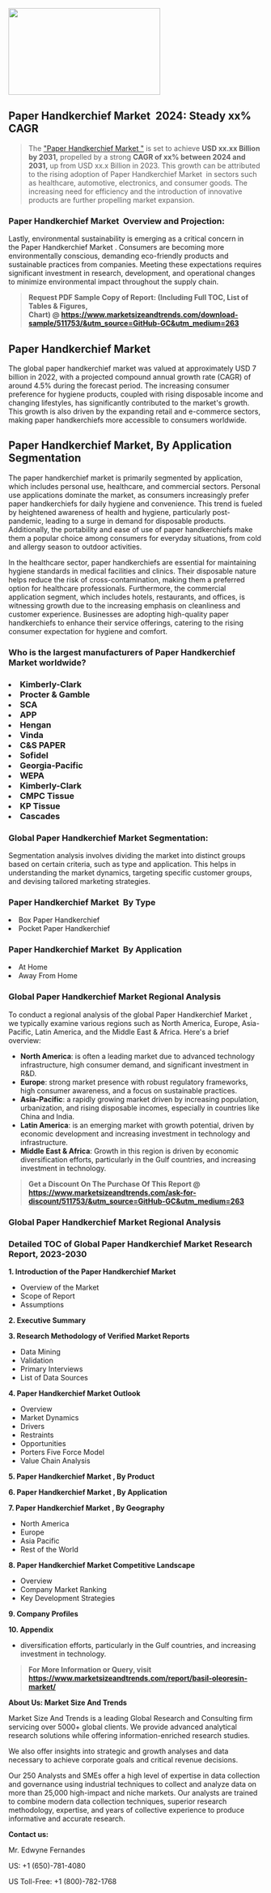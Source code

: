 <p><img class="alignnone size-medium wp-image-20088" src="https://ffe5etoiles.com/wp-content/uploads/2024/12/MST1-300x171.png" alt="" width="300" height="171" /></p><h2 id="ember46" class="ember-view reader-text-block__heading-2">Paper Handkerchief Market &nbsp;2024: Steady&nbsp;xx% CAGR</h2><blockquote id="ember47" class="ember-view reader-text-block__blockquote">The&nbsp;<a class="app-aware-link " href="https://www.marketsizeandtrends.com/download-sample/511753/&utm_source=GitHub-GC&utm_medium=263" target="_blank" data-test-app-aware-link="">"Paper Handkerchief Market "</a>&nbsp;is set to achieve&nbsp;<strong>USD&nbsp;xx.xx&nbsp;Billion by 2031,</strong>&nbsp;propelled by a strong&nbsp;<strong>CAGR of&nbsp;xx% between 2024 and 2031,</strong>&nbsp;up from USD xx.x Billion in 2023. This growth can be attributed to the rising adoption of&nbsp;Paper Handkerchief Market &nbsp;in sectors such as healthcare, automotive, electronics, and consumer goods. The increasing need for efficiency and the introduction of innovative products are further propelling market expansion.</blockquote><h3 id="ember48" class="ember-view reader-text-block__heading-3">Paper Handkerchief Market &nbsp;Overview and Projection:</h3><p id="ember49" class="ember-view reader-text-block__paragraph">Lastly, environmental sustainability is emerging as a critical concern in the&nbsp;Paper Handkerchief Market . Consumers are becoming more environmentally conscious, demanding eco-friendly products and sustainable practices from companies. Meeting these expectations requires significant investment in research, development, and operational changes to minimize environmental impact throughout the supply chain.</p><blockquote id="ember50" class="ember-view reader-text-block__blockquote"><strong>Request PDF Sample Copy of Report: (Including Full TOC, List of Tables &amp; Figures, Chart)&nbsp;@&nbsp;<strong><a href="https://www.marketsizeandtrends.com/download-sample/511753/&utm_source=GitHub-GC&utm_medium=263" target="_blank">https://www.marketsizeandtrends.com/download-sample/511753/&utm_source=GitHub-GC&utm_medium=263</a></strong></strong></blockquote><h3 class=""> <h2>Paper Handkerchief Market</h2><p>The global paper handkerchief market was valued at approximately USD 7 billion in 2022, with a projected compound annual growth rate (CAGR) of around 4.5% during the forecast period. The increasing consumer preference for hygiene products, coupled with rising disposable income and changing lifestyles, has significantly contributed to the market's growth. This growth is also driven by the expanding retail and e-commerce sectors, making paper handkerchiefs more accessible to consumers worldwide.</p><h2>Paper Handkerchief Market, By Application Segmentation</h2><p>The paper handkerchief market is primarily segmented by application, which includes personal use, healthcare, and commercial sectors. Personal use applications dominate the market, as consumers increasingly prefer paper handkerchiefs for daily hygiene and convenience. This trend is fueled by heightened awareness of health and hygiene, particularly post-pandemic, leading to a surge in demand for disposable products. Additionally, the portability and ease of use of paper handkerchiefs make them a popular choice among consumers for everyday situations, from cold and allergy season to outdoor activities.</p><p>In the healthcare sector, paper handkerchiefs are essential for maintaining hygiene standards in medical facilities and clinics. Their disposable nature helps reduce the risk of cross-contamination, making them a preferred option for healthcare professionals. Furthermore, the commercial application segment, which includes hotels, restaurants, and offices, is witnessing growth due to the increasing emphasis on cleanliness and customer experience. Businesses are adopting high-quality paper handkerchiefs to enhance their service offerings, catering to the rising consumer expectation for hygiene and comfort.</p></h3><h3 id="" class="">Who is the largest manufacturers of&nbsp;Paper Handkerchief Market worldwide?</h3><h3 class=""></Li><Li>Kimberly-Clark</Li><Li> Procter & Gamble</Li><Li> SCA</Li><Li> APP</Li><Li> Hengan</Li><Li> Vinda</Li><Li> C&S PAPER</Li><Li> Sofidel</Li><Li> Georgia-Pacific</Li><Li> WEPA</Li><Li> Kimberly-Clark</Li><Li> CMPC Tissue</Li><Li> KP Tissue</Li><Li> Cascades</h3><h3 id="ember53" class="ember-view reader-text-block__heading-3">Global&nbsp;Paper Handkerchief Market Segmentation:</h3><p id="ember54" class="ember-view reader-text-block__paragraph">Segmentation analysis involves dividing the market into distinct groups based on certain criteria, such as type and application. This helps in understanding the market dynamics, targeting specific customer groups, and devising tailored marketing strategies.</p><h3 id="" class="">Paper Handkerchief Market &nbsp;By Type</h3><p></Li><Li>Box Paper Handkerchief</Li><Li> Pocket Paper Handkerchief</p><h3 id="" class="">Paper Handkerchief Market &nbsp;By Application</h3><p class=""></Li><Li>At Home</Li><Li> Away From Home</p><h3 id="ember62" class="ember-view reader-text-block__heading-3">Global Paper Handkerchief Market Regional Analysis</h3><p id="ember63" class="ember-view reader-text-block__paragraph">To conduct a regional analysis of the global Paper Handkerchief Market , we typically examine various regions such as North America, Europe, Asia-Pacific, Latin America, and the Middle East &amp; Africa. Here's a brief overview:</p><ul><li><strong>North America</strong>: is often a leading market due to advanced technology infrastructure, high consumer demand, and significant investment in R&amp;D.</li><li><strong>Europe</strong>: strong market presence with robust regulatory frameworks, high consumer awareness, and a focus on sustainable practices.</li><li><strong>Asia-Pacific</strong>: a rapidly growing market driven by increasing population, urbanization, and rising disposable incomes, especially in countries like China and India.</li><li><strong>Latin America</strong>: is an emerging market with growth potential, driven by economic development and increasing investment in technology and infrastructure.</li><li><strong>Middle East &amp; Africa</strong>: Growth in this region is driven by economic diversification efforts, particularly in the Gulf countries, and increasing investment in technology.</li></ul><blockquote id="ember61" class="ember-view reader-text-block__blockquote"><strong>Get a Discount On The Purchase Of This Report @ <strong><a href="https://html-cleaner.com/" target="">https://www.marketsizeandtrends.com/ask-for-discount/511753/&utm_source=GitHub-GC&utm_medium=263</a></strong></strong></blockquote><h3 id="ember62" class="ember-view reader-text-block__heading-3">Global Paper Handkerchief Market Regional Analysis</h3><h3 id="" class="">Detailed TOC of Global Paper Handkerchief Market Research Report, 2023-2030</h3><p id="" class=""><strong>1. Introduction of the Paper Handkerchief Market </strong></p><ul><li>Overview of the Market</li><li>Scope of Report</li><li>Assumptions</li></ul><p id="" class=""><strong>2. Executive Summary</strong></p><p id="" class=""><strong>3. Research Methodology of Verified Market Reports</strong></p><ul><li>Data Mining</li><li>Validation</li><li>Primary Interviews</li><li>List of Data Sources</li></ul><p id="" class=""><strong>4. Paper Handkerchief Market Outlook</strong></p><ul><li>Overview</li><li>Market Dynamics</li><li>Drivers</li><li>Restraints</li><li>Opportunities</li><li>Porters Five Force Model</li><li>Value Chain Analysis</li></ul><p id="" class=""><strong>5. Paper Handkerchief Market , By Product</strong></p><p id="" class=""><strong>6. Paper Handkerchief Market , By Application</strong></p><p id="" class=""><strong>7. Paper Handkerchief Market , By Geography</strong></p><ul><li>North America</li><li>Europe</li><li>Asia Pacific</li><li>Rest of the World</li></ul><p id="" class=""><strong>8. Paper Handkerchief Market Competitive Landscape</strong></p><ul><li>Overview</li><li>Company Market Ranking</li><li>Key Development Strategies</li></ul><p id="" class=""><strong>9. Company Profiles</strong></p><p id="" class=""><strong>10. Appendix</strong></p><ul><li>diversification efforts, particularly in the Gulf countries, and increasing investment in technology.</li></ul><blockquote id="ember65" class="ember-view reader-text-block__blockquote"><strong>For More Information or Query, visit <strong><strong><a href="https://html-cleaner.com/" target="">https://www.marketsizeandtrends.com/report/basil-oleoresin-market/</a></strong></strong></strong></blockquote><p id="" class=""><strong>About Us: Market Size And Trends</strong></p><p id="" class="">Market Size And Trends is a leading Global Research and Consulting firm servicing over 5000+ global clients. We provide advanced analytical research solutions while offering information-enriched research studies.</p><p id="" class="">We also offer insights into strategic and growth analyses and data necessary to achieve corporate goals and critical revenue decisions.</p><p id="" class="">Our 250 Analysts and SMEs offer a high level of expertise in data collection and governance using industrial techniques to collect and analyze data on more than 25,000 high-impact and niche markets. Our analysts are trained to combine modern data collection techniques, superior research methodology, expertise, and years of collective experience to produce informative and accurate research.</p><p id="" class=""><strong>Contact us:</strong></p><p id="" class="">Mr. Edwyne Fernandes</p><p id="" class="">US: +1 (650)-781-4080</p><p id="" class="">US Toll-Free: +1 (800)-782-1768</p>
